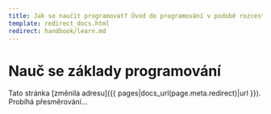 ```yaml
---
title: Jak se naučit programovat? Úvod do programování v podobě rozcestníku na nejlepší materiály
template: redirect_docs.html
redirect: handbook/learn.md
---
```


# Nauč se základy programování

Tato stránka [změnila adresu]({{ pages|docs_url(page.meta.redirect)|url }}). Probíhá přesměrování…
